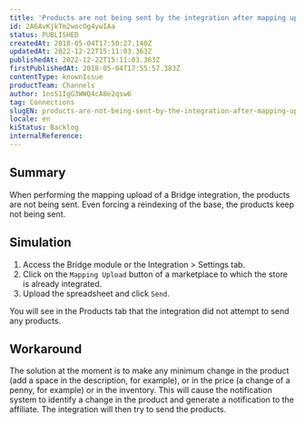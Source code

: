 ```yaml
---
title: 'Products are not being sent by the integration after mapping upload'
id: 2A6AvKjkTm2wocOg4ywIAa
status: PUBLISHED
createdAt: 2018-05-04T17:50:27.140Z
updatedAt: 2022-12-22T15:11:03.363Z
publishedAt: 2022-12-22T15:11:03.363Z
firstPublishedAt: 2018-05-04T17:55:57.383Z
contentType: knownIssue
productTeam: Channels
author: 1nsS1IgG3WWQ4cA8e2qsw6
tag: Connections
slugEN: products-are-not-being-sent-by-the-integration-after-mapping-upload
locale: en
kiStatus: Backlog
internalReference: 
---
```


## Summary

When performing the mapping upload of a Bridge integration, the products are not being sent. Even forcing a reindexing of the base, the products keep not being sent.


## Simulation

1. Access the Bridge module or the Integration > Settings tab.
2. Click on the `Mapping Upload` button of a marketplace to which the store is already integrated.
3. Upload the spreadsheet and click `Send`.

You will see in the Products tab that the integration did not attempt to send any products.

## Workaround

The solution at the moment is to make any minimum change in the product (add a space in the description, for example), or in the price (a change of a penny, for example) or in the inventory. This will cause the notification system to identify a change in the product and generate a notification to the affiliate. The integration will then try to send the products.



